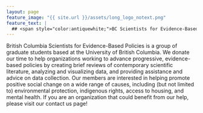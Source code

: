 ```yaml
---
layout: page
feature_image: "{{ site.url }}/assets/long_logo_notext.png"
feature_text: |
  ## <span style="color:antiquewhite;">BC Scientists for Evidence-Based Policies</span>.
---
```

<p>British Columbia Scientists for Evidence-Based Policies is a group of graduate students based at the University of British Columbia. We donate our time to help organizations working to advance progressive, evidence-based policies by creating brief reviews of contemporary scientific literature, analyzing and visualizing data, and providing assistance and advice on data collection. Our members are interested in helping promote positive social change on a wide range of causes, including (but not limited to) environmental protection, indigenous rights, access to housing, and mental health. If you are an organization that could benefit from our help, please visit our contact us page! </p>
